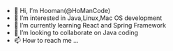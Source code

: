 - 👋 Hi, I’m Hooman(@HoManCode)
- 👀 I’m interested in Java,Linux,Mac OS development
- 🌱 I’m currently learning React and Spring Framework
- 💞️ I’m looking to collaborate on Java coding
- 📫 How to reach me ...

<!---
HoomanDevOps/HoomanDevOps is a ✨ special ✨ repository because its `README.md` (this file) appears on your GitHub profile.
You can click the Preview link to take a look at your changes.
--->
